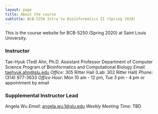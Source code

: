 ```yaml
---
layout: page
title: About the course
subtitle: BCB-5250 Intro to Bioinformatics II (Spring 2020)
---
```


This is the course website for BCB-5250 (Spring 2020) at Saint Louis University.

### Instructor
Tae-Hyuk (Ted) Ahn, Ph.D.
Assistant Professor
Department of Computer Science
Program of Bioinformatics and Computational Biology
*Email*: taehyuk.ahn@slu.edu
*Office*: 305 Ritter Hall (Lab: 302 Ritter Hall)
*Phone*: (314) 977-3633
*Office Hour*: Mon 10 am - 12 pm, Tue 3 pm - 4 pm or appointment by email

### Supplemental Instructor Lead
Angela Wu
*Email*: angela.wu.1@slu.edu
*Weekly Meeting Time*: TBD

